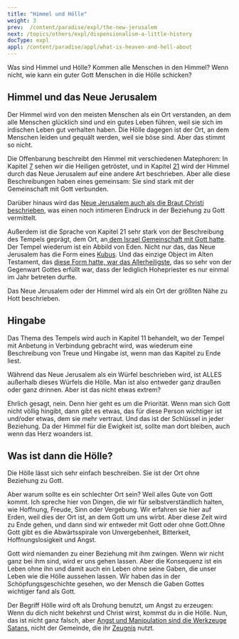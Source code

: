 ```yaml
---
title: "Himmel und Hölle"
weight: 3
prev:  /content/paradise/expl/the-new-jerusalem
next: /topics/others/expl/dispensionalism-a-little-history
docType: expl
appl: /content/paradise/appl/what-is-heaven-and-hell-about
---
```


Was sind Himmel und Hölle? Kommen alle Menschen in den Himmel? Wenn nicht, wie kann ein guter Gott Menschen in die Hölle schicken?

## Himmel und das Neue Jerusalem

<a name="2f63"></a>
Der Himmel wird von den meisten Menschen als ein Ort verstanden, an dem alle Menschen glücklich sind und ein gutes Leben führen, weil sie sich im irdischen Leben gut verhalten haben. Die Hölle dagegen ist der Ort, an dem Menschen leiden und gequält werden, weil sie böse sind. Aber das stimmt so nicht.

Die Offenbarung beschreibt den Himmel mit verschiedenen Matephoren: In Kapitel [7](https://www.bibleserver.com/SLT/Offenbarung7%2C9-17) sehen wir die Heiligen getröstet, und in Kapitel [21](https://www.bibleserver.com/SLT/Offenbarung21) wird der Himmel durch das Neue Jerusalem auf eine andere Art beschrieben. Aber alle diese Beschreibungen haben eines gemeinsam: Sie sind stark mit der Gemeinschaft mit Gott verbunden.

Darüber hinaus wird das [Neue Jerusalem auch als die Braut Christi beschrieben](https://www.bibleserver.com/SLT/Offenbarung21%2C2), was einen noch intimeren Eindruck in der Beziehung zu Gott vermittelt.

Außerdem ist die Sprache von Kapitel 21 sehr stark von der Beschreibung des Tempels geprägt, dem Ort, an[ dem Israel Gemeinschaft mit Gott hatte](../../../../bible/keyword/expl/the-temple-and-the-presence-of-god). Der Tempel wiederum ist ein Abbild von Eden. Nicht nur das, das Neue Jerusalem has die Form eines [Kubus](https://www.bibleserver.com/SLT/Offenbarung21%2C16). Und das einzige Object im Alten Testament, das [diese Form hatte, war das Allerheiligste](https://www.bibleserver.com/SLT/2.Chronik3%2C8), das so sehr von der Gegenwart Gottes erfüllt war, dass der lediglich Hohepriester es nur einmal im Jahr betreten durfte.

Das Neue Jerusalem oder der Himmel wird als ein Ort der größten Nähe zu Hott beschrieben.

## Hingabe

<a name="477f"></a>
Das Thema des Tempels wird auch in Kapitel 11 behandelt, wo der Tempel mit Anbetung in Verbindung gebracht wird, was wiederum eine Beschreibung von Treue und Hingabe ist, wenn man das Kapitel zu Ende liest.

Während das Neue Jerusalem als ein Würfel beschrieben wird, ist ALLES außerhalb dieses Würfels die Hölle. Man ist also entweder ganz draußen oder ganz drinnen. Aber ist das nicht etwas extrem?

Ehrlich gesagt, nein. Denn hier geht es um die Priorität. Wenn man sich Gott nicht völlig hingibt, dann gibt es etwas, das für diese Person wichtiger ist und/oder etwas, dem sie mehr vertraut. Und das ist der Schlüssel in jeder Beziehung. Da der Himmel für die Ewigkeit ist, sollte man dort bleiben, auch wenn das Herz woanders ist.

## Was ist dann die Hölle?

<a name="2be6"></a>
Die Hölle lässt sich sehr einfach beschreiben. Sie ist der Ort ohne Beziehung zu Gott.

Aber warum sollte es ein schlechter Ort sein? Weil alles Gute von Gott kommt. Ich spreche hier von Dingen, die wir für selbstverständlich halten, wie Hoffnung, Freude, Sinn oder Vergebung. Wir erfahren sie hier auf Erden, weil dies der Ort ist, an dem Gott um uns wirbt. Aber diese Zeit wird zu Ende gehen, und dann sind wir entweder mit Gott oder ohne Gott.Ohne Gott gibt es die Abwärtsspirale von Unvergebenheit, Bitterkeit, Hoffnungslosigkeit und Angst.

Gott wird niemanden zu einer Beziehung mit ihm zwingen. Wenn wir nicht ganz bei ihm sind, wird er uns gehen lassen. Aber die Konsequenz ist ein Leben ohne ihn und damit auch ein Leben ohne seine Gaben, die unser Leben wie die Hölle aussehen lassen. Wir haben das in der Schöpfungsgeschichte gesehen, wo der Mensch die Gaben Gottes wichtiger fand als Gott.

Der Begriff Hölle wird oft als Drohung benutzt, um Angst zu erzeugen: Wenn du dich nicht bekehrst und Christ wirst, kommst du in die Hölle. Nun, das ist nicht ganz falsch, aber [Angst und Manipulation sind die Werkzeuge Satans,](../../../../content/beasts/expl/the-nature-of-the-beast-in-the-book-of-revelation) nicht der Gemeinde, die ihr [Zeugnis](../../../../topics/power/short/the-power-of-testimony) nutzt.

